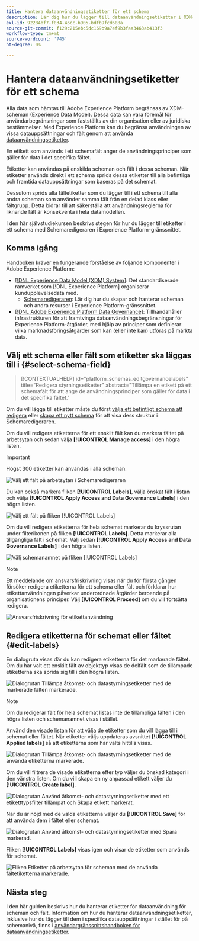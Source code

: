 ```yaml
---
title: Hantera dataanvändningsetiketter för ett schema
description: Lär dig hur du lägger till dataanvändningsetiketter i XDM-schemafält (Experience Data Model) i Adobe Experience Platform-gränssnittet.
exl-id: 92284bf7-f034-46cc-b905-bdfb9fcd608a
source-git-commit: f129c215ebc5dc169b9a7ef9b3faa3463ab413f3
workflow-type: tm+mt
source-wordcount: '745'
ht-degree: 0%

---
```


# Hantera dataanvändningsetiketter för ett schema

Alla data som hämtas till Adobe Experience Platform begränsas av XDM-scheman (Experience Data Model). Dessa data kan vara föremål för användarbegränsningar som fastställts av din organisation eller av juridiska bestämmelser. Med Experience Platform kan du begränsa användningen av vissa datauppsättningar och fält genom att använda [dataanvändningsetiketter](../../data-governance/labels/overview.md).

En etikett som används i ett schemafält anger de användningsprinciper som gäller för data i det specifika fältet.

Etiketter kan användas på enskilda scheman och fält i dessa scheman. När etiketter används direkt i ett schema sprids dessa etiketter till alla befintliga och framtida datauppsättningar som baseras på det schemat.

Dessutom sprids alla fältetiketter som du lägger till i ett schema till alla andra scheman som använder samma fält från en delad klass eller fältgrupp. Detta bidrar till att säkerställa att användningsreglerna för liknande fält är konsekventa i hela datamodellen.

I den här självstudiekursen beskrivs stegen för hur du lägger till etiketter i ett schema med Schemaredigeraren i Experience Platform-gränssnittet.

## Komma igång

Handboken kräver en fungerande förståelse av följande komponenter i Adobe Experience Platform:

* [[!DNL Experience Data Model (XDM) System]](../home.md): Det standardiserade ramverket som [!DNL Experience Platform] organiserar kundupplevelsedata med.
   * [Schemaredigeraren](../ui/overview.md): Lär dig hur du skapar och hanterar scheman och andra resurser i Experience Platform-gränssnittet.
* [[!DNL Adobe Experience Platform Data Governance]](../../data-governance/home.md): Tillhandahåller infrastrukturen för att framtvinga dataanvändningsbegränsningar för Experience Platform-åtgärder, med hjälp av principer som definierar vilka marknadsföringsåtgärder som kan (eller inte kan) utföras på märkta data.

## Välj ett schema eller fält som etiketter ska läggas till i {#select-schema-field}

>[!CONTEXTUALHELP]
>id="platform_schemas_editgovernancelabels"
>title="Redigera styrningsetiketter"
>abstract="Tillämpa en etikett på ett schemafält för att ange de användningsprinciper som gäller för data i det specifika fältet."

Om du vill lägga till etiketter måste du först [välja ett befintligt schema att redigera](../ui/resources/schemas.md#edit) eller [skapa ett nytt schema](../ui/resources/schemas.md#create) för att visa dess struktur i Schemaredigeraren.

Om du vill redigera etiketterna för ett enskilt fält kan du markera fältet på arbetsytan och sedan välja **[!UICONTROL Manage access]** i den högra listen.

>[!IMPORTANT]
>
>Högst 300 etiketter kan användas i alla scheman.

![Välj ett fält på arbetsytan i Schemaredigeraren](../images/tutorials/labels/manage-access.png)

Du kan också markera fliken **[!UICONTROL Labels]**, välja önskat fält i listan och välja **[!UICONTROL Apply Access and Data Governance Labels]** i den högra listen.

![Välj ett fält på fliken [!UICONTROL Labels] ](../images/tutorials/labels/select-field-on-labels-tab.png)

Om du vill redigera etiketterna för hela schemat markerar du kryssrutan under filterikonen på fliken **[!UICONTROL Labels]**. Detta markerar alla tillgängliga fält i schemat. Välj sedan **[!UICONTROL Apply Access and Data Governance Labels]** i den högra listen.

![Välj schemanamnet på fliken [!UICONTROL Labels] ](../images/tutorials/labels/select-schema-on-labels-tab.png)

>[!NOTE]
>
>Ett meddelande om ansvarsfriskrivning visas när du för första gången försöker redigera etiketterna för ett schema eller fält och förklarar hur etikettanvändningen påverkar underordnade åtgärder beroende på organisationens principer. Välj **[!UICONTROL Proceed]** om du vill fortsätta redigera.
>
>![Ansvarsfriskrivning för etikettanvändning](../images/tutorials/labels/disclaimer.png)

## Redigera etiketterna för schemat eller fältet {#edit-labels}

En dialogruta visas där du kan redigera etiketterna för det markerade fältet. Om du har valt ett enskilt fält av objekttyp visas de delfält som de tillämpade etiketterna ska sprida sig till i den högra listen.

![Dialogrutan Tillämpa åtkomst- och datastyrningsetiketter med de markerade fälten markerade.](../images/tutorials/labels/edit-labels.png)

>[!NOTE]
>
>Om du redigerar fält för hela schemat listas inte de tillämpliga fälten i den högra listen och schemanamnet visas i stället.

Använd den visade listan för att välja de etiketter som du vill lägga till i schemat eller fältet. När etiketter väljs uppdateras avsnittet **[!UICONTROL Applied labels]** så att etiketterna som har valts hittills visas.

![Dialogrutan Tillämpa åtkomst- och datastyrningsetiketter med de använda etiketterna markerade.](../images/tutorials/labels/applied-labels.png)

Om du vill filtrera de visade etiketterna efter typ väljer du önskad kategori i den vänstra listen. Om du vill skapa en ny anpassad etikett väljer du **[!UICONTROL Create label]**.

![Dialogrutan Använd åtkomst- och datastyrningsetiketter med ett etiketttypsfilter tillämpat och Skapa etikett markerat.](../images/tutorials/labels/filter-and-create-custom.png)

När du är nöjd med de valda etiketterna väljer du **[!UICONTROL Save]** för att använda dem i fältet eller schemat.

![Dialogrutan Använd åtkomst- och datastyrningsetiketter med Spara markerad.](../images/tutorials/labels/save-labels.png)

Fliken **[!UICONTROL Labels]** visas igen och visar de etiketter som används för schemat.

![Fliken Etiketter på arbetsytan för scheman med de använda fältetiketterna markerade.](../images/tutorials/labels/field-labels-added.png)

## Nästa steg

I den här guiden beskrivs hur du hanterar etiketter för dataanvändning för scheman och fält. Information om hur du hanterar dataanvändningsetiketter, inklusive hur du lägger till dem i specifika datauppsättningar i stället för på schemanivå, finns i [användargränssnittshandboken för dataanvändningsetiketter](../../data-governance/labels/user-guide.md).
